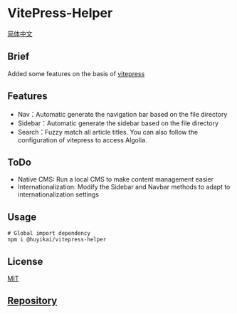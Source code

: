 # VitePress-Helper

[简体中文](./README-zh.md)

## Brief

Added some features on the basis of  [vitepress](https://vitepress.vuejs.org)

## Features

- Nav：Automatic generate the navigation bar based on the file directory
- Sidebar：Automatic generate the sidebar based on the file directory
- Search：Fuzzy match all article titles. You can also follow the configuration of vitepress to access Algolia.

## ToDo

- Native CMS: Run a local CMS to make content management easier
- Internationalization: Modify the Sidebar and Navbar methods to adapt to internationalization settings

## Usage

```shell
# Global import dependency
npm i @huyikai/vitepress-helper
```

## License

[MIT](./license)

## [Repository](https://github.com/vitepress-Helper/vitepress-Helper)
